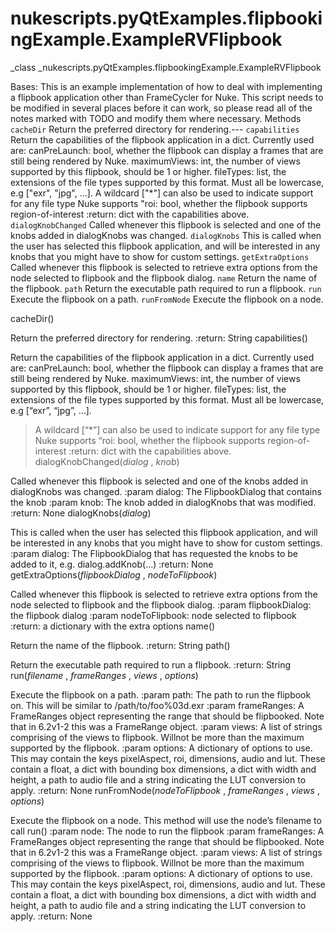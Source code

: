 # nukescripts.pyQtExamples.flipbookingExample.ExampleRVFlipbook
_class _nukescripts.pyQtExamples.flipbookingExample.ExampleRVFlipbook

Bases:
This is an example implementation of how to deal with implementing a flipbook application other than FrameCycler for Nuke. This script needs to be modified in several places before it can work, so please read all of the notes marked with TODO and modify them where necessary.
Methods
`cacheDir`  Return the preferred directory for rendering.---
`capabilities`  Return the capabilities of the flipbook application in a dict. Currently used are: canPreLaunch: bool, whether the flipbook can display a frames that are still being rendered by Nuke. maximumViews: int, the number of views supported by this flipbook, should be 1 or higher. fileTypes: list, the extensions of the file types supported by this format. Must all be lowercase, e.g ["exr", "jpg", ...]. A wildcard ["*"] can also be used to indicate support for any file type Nuke supports "roi: bool, whether the flipbook supports region-of-interest :return: dict with the capabilities above.
`dialogKnobChanged`  Called whenever this flipbook is selected and one of the knobs added in dialogKnobs was changed.
`dialogKnobs`  This is called when the user has selected this flipbook application, and will be interested in any knobs that you might have to show for custom settings.
`getExtraOptions`  Called whenever this flipbook is selected to retrieve extra options from the node selected to flipbook and the flipbook dialog.
`name`  Return the name of the flipbook.
`path`  Return the executable path required to run a flipbook.
`run`  Execute the flipbook on a path.
`runFromNode`  Execute the flipbook on a node.

cacheDir()

Return the preferred directory for rendering. :return: String
capabilities()

Return the capabilities of the flipbook application in a dict. Currently used are: canPreLaunch: bool, whether the flipbook can display a frames that are still being rendered by Nuke. maximumViews: int, the number of views supported by this flipbook, should be 1 or higher. fileTypes: list, the extensions of the file types supported by this format. Must all be lowercase, e.g [“exr”, “jpg”, …].
> A wildcard [“*”] can also be used to indicate support for any file type Nuke supports
“roi: bool, whether the flipbook supports region-of-interest :return: dict with the capabilities above.
dialogKnobChanged(_dialog_ , _knob_)

Called whenever this flipbook is selected and one of the knobs added in dialogKnobs was changed. :param dialog: The FlipbookDialog that contains the knob :param knob: The knob added in dialogKnobs that was modified. :return: None
dialogKnobs(_dialog_)

This is called when the user has selected this flipbook application, and will be interested in any knobs that you might have to show for custom settings. :param dialog: The FlipbookDialog that has requested the knobs to be added to it, e.g. dialog.addKnob(…) :return: None
getExtraOptions(_flipbookDialog_ , _nodeToFlipbook_)

Called whenever this flipbook is selected to retrieve extra options from the node selected to flipbook and the flipbook dialog. :param flipbookDialog: the flipbook dialog :param nodeToFlipbook: node selected to flipbook :return: a dictionary with the extra options
name()

Return the name of the flipbook. :return: String
path()

Return the executable path required to run a flipbook. :return: String
run(_filename_ , _frameRanges_ , _views_ , _options_)

Execute the flipbook on a path. :param path: The path to run the flipbook on. This will be similar to /path/to/foo%03d.exr :param frameRanges: A FrameRanges object representing the range that should be flipbooked. Note that in 6.2v1-2 this was a FrameRange object. :param views: A list of strings comprising of the views to flipbook. Willnot be more than the maximum supported by the flipbook. :param options: A dictionary of options to use. This may contain the keys pixelAspect, roi, dimensions, audio and lut. These contain a float, a dict with bounding box dimensions, a dict with width and height, a path to audio file and a string indicating the LUT conversion to apply. :return: None
runFromNode(_nodeToFlipbook_ , _frameRanges_ , _views_ , _options_)

Execute the flipbook on a node. This method will use the node’s filename to call run() :param node: The node to run the flipbook :param frameRanges: A FrameRanges object representing the range that should be flipbooked. Note that in 6.2v1-2 this was a FrameRange object. :param views: A list of strings comprising of the views to flipbook. Willnot be more than the maximum supported by the flipbook. :param options: A dictionary of options to use. This may contain the keys pixelAspect, roi, dimensions, audio and lut. These contain a float, a dict with bounding box dimensions, a dict with width and height, a path to audio file and a string indicating the LUT conversion to apply. :return: None